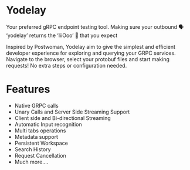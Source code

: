 # Yodelay

Your preferred gRPC endpoint testing tool.
Making sure your outbound 🗣️ ‘yodelay’ returns the ‘IiiOoo’ 📣 that you expect

Inspired by Postwoman, Yodelay aim to give the simplest and efficient developer experience for exploring and querying your GRPC services. Navigate to the browser, select your protobuf files and start making requests! No extra steps or configuration needed.

# Features
* Native GRPC calls
* Unary Calls and Server Side Streaming Support
* Client side and Bi-directional Streaming
* Automatic Input recognition
* Multi tabs operations
* Metadata support
* Persistent Workspace
* Search History
* Request Cancellation
* Much more....
